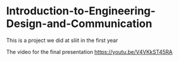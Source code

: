 # Introduction-to-Engineering-Design-and-Communication
This is a project we did at sliit in the first year 

The video for the final presentation https://youtu.be/V4VKkST45RA
